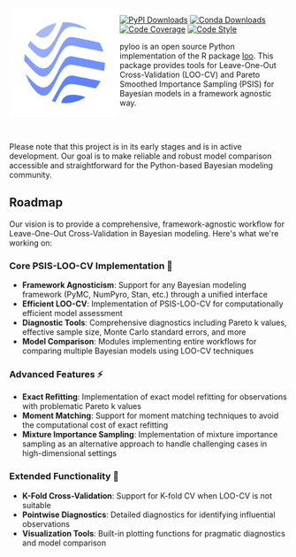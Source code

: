 <img src="https://raw.githubusercontent.com/jordandeklerk/pyloo/main/assets/pyloo-logo.png" width="200" height="200" align="left">

[![PyPI Downloads](https://img.shields.io/pypi/dm/pyloo.svg?label=Pypi%20downloads)](https://pypi.org/project/pyloo/)
[![Conda Downloads](https://img.shields.io/conda/dn/conda-forge/pyloo.svg?label=Conda%20downloads)](https://anaconda.org/conda-forge/pyloo)
[![Code Coverage](https://codecov.io/gh/jordandeklerk/pyloo/branch/main/graph/badge.svg)](https://codecov.io/gh/jordandeklerk/pyloo)
[![Code Style](https://img.shields.io/badge/code%20style-black-000000.svg)](https://github.com/ambv/black)

pyloo is an open source Python implementation of the R package [loo](https://github.com/stan-dev/loo).
This package provides tools for Leave-One-Out Cross-Validation (LOO-CV)
and Pareto Smoothed Importance Sampling (PSIS) for Bayesian models in a framework agnostic way.

<br><br>

Please note that this project is in its early stages and is in active development. Our goal is to make reliable and robust model comparison accessible and straightforward for the Python-based Bayesian modeling community.

## Roadmap

Our vision is to provide a comprehensive, framework-agnostic workflow for Leave-One-Out Cross-Validation in Bayesian modeling. Here's what we're working on:

### Core PSIS-LOO-CV Implementation 🎯
- **Framework Agnosticism**: Support for any Bayesian modeling framework (PyMC, NumPyro, Stan, etc.) through a unified interface
- **Efficient LOO-CV**: Implementation of PSIS-LOO-CV for computationally efficient model assessment
- **Diagnostic Tools**: Comprehensive diagnostics including Pareto k values, effective sample size, Monte Carlo standard errors, and more
- **Model Comparison**: Modules implementing entire workflows for comparing multiple Bayesian models using LOO-CV techniques

### Advanced Features ⚡
- **Exact Refitting**: Implementation of exact model refitting for observations with problematic Pareto k values
- **Moment Matching**: Support for moment matching techniques to avoid the computational cost of exact refitting
- **Mixture Importance Sampling**: Implementation of mixture importance sampling as an alternative approach to handle challenging cases in high-dimensional settings

### Extended Functionality 🚀
- **K-Fold Cross-Validation**: Support for K-fold CV when LOO-CV is not suitable
- **Pointwise Diagnostics**: Detailed diagnostics for identifying influential observations
- **Visualization Tools**: Built-in plotting functions for pragmatic diagnostics and model comparison
